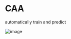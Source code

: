 # CAA 

automatically train and predict

![image](https://github.com/user-attachments/assets/dea675a8-b006-43ed-b3e6-9c437a9cc38f)

